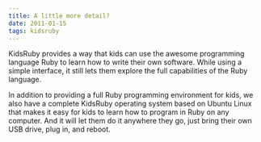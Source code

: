 ```yaml
---
title: A little more detail?
date: 2011-01-15
tags: kidsruby
---
```


<p class="article">
	KidsRuby provides a way that kids can use the awesome programming language Ruby to learn how to write their own software. While using a simple interface, it still lets them explore the full capabilities of the Ruby language.
</p>
<p class="article">
	In addition to providing a full Ruby programming environment for kids, we also have a complete KidsRuby operating system based on Ubuntu Linux that makes it easy for kids to learn how to program in Ruby on any computer. And it will let them do it anywhere they go, just bring their own USB drive, plug in, and reboot.
</p>